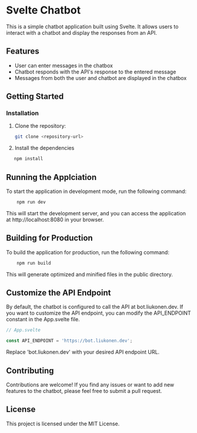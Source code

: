 # Svelte Chatbot

This is a simple chatbot application built using Svelte. It allows users to interact with a chatbot and display the responses from an API.

## Features

- User can enter messages in the chatbox
- Chatbot responds with the API's response to the entered message
- Messages from both the user and chatbot are displayed in the chatbox

## Getting Started

### Installation

1. Clone the repository:

   ```bash
   git clone <repository-url>
   ```

2. Install the dependencies
```bash
   npm install
```

## Running the Applciation

   To start the application in development mode, run the following command:
```bash
    npm run dev
```
This will start the development server, and you can access the application at http://localhost:8080 in your browser.

## Building for Production
To build the application for production, run the following command:
```bash
    npm run build
```

This will generate optimized and minified files in the public directory.

## Customize the API Endpoint
By default, the chatbot is configured to call the API at bot.liukonen.dev. If you want to customize the API endpoint, you can modify the API_ENDPOINT constant in the App.svelte file.

```javascript
// App.svelte

const API_ENDPOINT = 'https://bot.liukonen.dev';
```
Replace 'bot.liukonen.dev' with your desired API endpoint URL.

## Contributing
Contributions are welcome! If you find any issues or want to add new features to the chatbot, please feel free to submit a pull request.

## License 

This project is licensed under the MIT License.